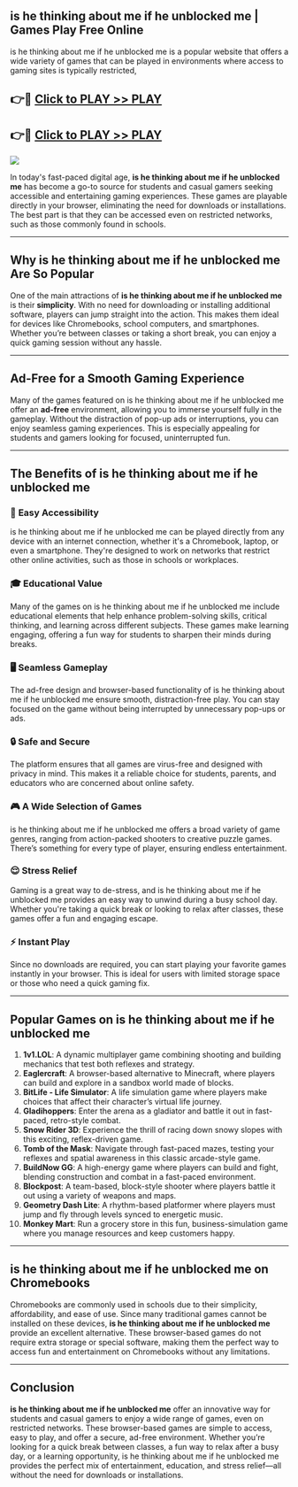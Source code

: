 ## is he thinking about me if he unblocked me | Games Play Free Online

is he thinking about me if he unblocked me is a popular website that offers a wide variety of games that can be played in environments where access to gaming sites is typically restricted,


## 👉🔴 [Click to PLAY >> PLAY](http://freeplayer.one?title=is_he_thinking_about_me_if_he_unblocked_me&ref=14D)

## 👉🔴 [Click to PLAY >> PLAY](http://freeplayer.one?title=is_he_thinking_about_me_if_he_unblocked_me&ref=14D)


<a href="http://freeplayer.one?title=is_he_thinking_about_me_if_he_unblocked_me&ref=14D"><img src="https://clearcache.store/games.png"></a>

In today's fast-paced digital age, **is he thinking about me if he unblocked me** has become a go-to source for students and casual gamers seeking accessible and entertaining gaming experiences. These games are playable directly in your browser, eliminating the need for downloads or installations. The best part is that they can be accessed even on restricted networks, such as those commonly found in schools.

---

## **Why is he thinking about me if he unblocked me Are So Popular**

One of the main attractions of **is he thinking about me if he unblocked me** is their **simplicity**. With no need for downloading or installing additional software, players can jump straight into the action. This makes them ideal for devices like Chromebooks, school computers, and smartphones. Whether you’re between classes or taking a short break, you can enjoy a quick gaming session without any hassle.

---

## **Ad-Free for a Smooth Gaming Experience**

Many of the games featured on is he thinking about me if he unblocked me offer an **ad-free** environment, allowing you to immerse yourself fully in the gameplay. Without the distraction of pop-up ads or interruptions, you can enjoy seamless gaming experiences. This is especially appealing for students and gamers looking for focused, uninterrupted fun.

---

## **The Benefits of is he thinking about me if he unblocked me**

### 🚪 **Easy Accessibility**
is he thinking about me if he unblocked me can be played directly from any device with an internet connection, whether it's a Chromebook, laptop, or even a smartphone. They're designed to work on networks that restrict other online activities, such as those in schools or workplaces.

### 🎓 **Educational Value**
Many of the games on is he thinking about me if he unblocked me include educational elements that help enhance problem-solving skills, critical thinking, and learning across different subjects. These games make learning engaging, offering a fun way for students to sharpen their minds during breaks.

### 🖥️ **Seamless Gameplay**
The ad-free design and browser-based functionality of is he thinking about me if he unblocked me ensure smooth, distraction-free play. You can stay focused on the game without being interrupted by unnecessary pop-ups or ads.

### 🔒 **Safe and Secure**
The platform ensures that all games are virus-free and designed with privacy in mind. This makes it a reliable choice for students, parents, and educators who are concerned about online safety.

### 🎮 **A Wide Selection of Games**
is he thinking about me if he unblocked me offers a broad variety of game genres, ranging from action-packed shooters to creative puzzle games. There’s something for every type of player, ensuring endless entertainment.

### 😌 **Stress Relief**
Gaming is a great way to de-stress, and is he thinking about me if he unblocked me provides an easy way to unwind during a busy school day. Whether you're taking a quick break or looking to relax after classes, these games offer a fun and engaging escape.

### ⚡ **Instant Play**
Since no downloads are required, you can start playing your favorite games instantly in your browser. This is ideal for users with limited storage space or those who need a quick gaming fix.

---

## **Popular Games on is he thinking about me if he unblocked me**

1. **1v1.LOL**: A dynamic multiplayer game combining shooting and building mechanics that test both reflexes and strategy.
2. **Eaglercraft**: A browser-based alternative to Minecraft, where players can build and explore in a sandbox world made of blocks.
3. **BitLife - Life Simulator**: A life simulation game where players make choices that affect their character’s virtual life journey.
4. **Gladihoppers**: Enter the arena as a gladiator and battle it out in fast-paced, retro-style combat.
5. **Snow Rider 3D**: Experience the thrill of racing down snowy slopes with this exciting, reflex-driven game.
6. **Tomb of the Mask**: Navigate through fast-paced mazes, testing your reflexes and spatial awareness in this classic arcade-style game.
7. **BuildNow GG**: A high-energy game where players can build and fight, blending construction and combat in a fast-paced environment.
8. **Blockpost**: A team-based, block-style shooter where players battle it out using a variety of weapons and maps.
9. **Geometry Dash Lite**: A rhythm-based platformer where players must jump and fly through levels synced to energetic music.
10. **Monkey Mart**: Run a grocery store in this fun, business-simulation game where you manage resources and keep customers happy.

---

## **is he thinking about me if he unblocked me on Chromebooks**

Chromebooks are commonly used in schools due to their simplicity, affordability, and ease of use. Since many traditional games cannot be installed on these devices, **is he thinking about me if he unblocked me** provide an excellent alternative. These browser-based games do not require extra storage or special software, making them the perfect way to access fun and entertainment on Chromebooks without any limitations.

---

## **Conclusion**

**is he thinking about me if he unblocked me** offer an innovative way for students and casual gamers to enjoy a wide range of games, even on restricted networks. These browser-based games are simple to access, easy to play, and offer a secure, ad-free environment. Whether you’re looking for a quick break between classes, a fun way to relax after a busy day, or a learning opportunity, is he thinking about me if he unblocked me provides the perfect mix of entertainment, education, and stress relief—all without the need for downloads or installations.